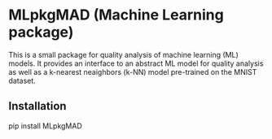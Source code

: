 # MLpkgMAD (Machine Learning package)

This is a small package for quality analysis of machine learning (ML) models. It provides an interface to an abstract ML model  for quality analysis as well as a k-nearest neaighbors (k-NN) model pre-trained on the MNIST dataset. 

## Installation

pip install MLpkgMAD
